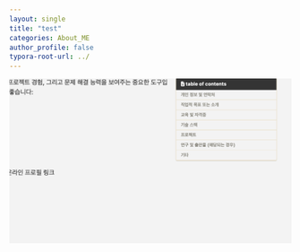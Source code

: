 ```yaml
---
layout: single
title: "test"
categories: About_ME
author_profile: false
typora-root-url: ../
---
```


![SCR-20240511-uovl](/images/2024-05-08-Test/SCR-20240511-uovl.png)
